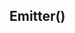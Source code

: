 

<!-- Start D:\xampp\htdocs\jest\source\emitter.js -->

## Emitter()

<!-- End D:\xampp\htdocs\jest\source\emitter.js -->

